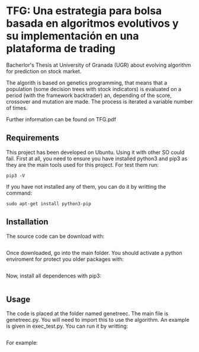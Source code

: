 # TFG: Una estrategia para bolsa basada en algoritmos evolutivos y su implementación en una plataforma de trading

Bacherlor's Thesis at University of Granada (UGR) about evolving algorithm for prediction on stock market.

The algorith is based on genetics programming, that means that a population (some decision trees with stock indicators) is evaluated on a period (with the framework backtrader) an, depending of the score, crossover and mutation are made. The process is iterated a variable number of times.

Further information can be found on TFG.pdf

## Requirements 

This project has been developed on Ubuntu. Using it with other SO could fail. First at all, you need to ensure you have installed python3 and pip3 as they are the main tools used for this project. For test them run:

```python3 -V
pip3 -V
```

If you have not installed any of them, you can do it by writting the command:

```sudo apt-get install python3
sudo apt-get install python3-pip
```

## Installation

The source code can be download with:

```it clone https://github.com/MiguelAngelTorres/TFG
```

Once downloaded, go into the main folder. You should activate a python enviroment for protect you older packages with:

```source env/bin/activate
```

Now, install all dependences with pip3:

```pip3 install -r dependencies.txt
```

## Usage

The code is placed at the folder named genetreec. The main file is genetreec.py. You will need to import this to use the algorithm. An example is given in exec_test.py. You can run it by writting:

```python3 genetreec/exec_test.py <number of trees> <number of iterations> <symbol> <start train date> <end train date> <start test date> <end test date>
```

For example:
```python3 genetreec/exec_test.py 10 5 SAN 2010-09-22 2011-03-19 2011-03-20 2011-09-21
```


